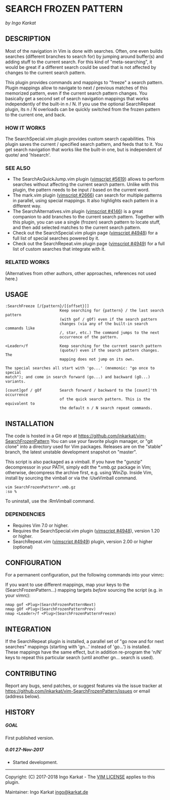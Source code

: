 SEARCH FROZEN PATTERN   
===============================================================================
_by Ingo Karkat_

DESCRIPTION
------------------------------------------------------------------------------

Most of the navigation in Vim is done with searches. Often, one even builds
searches (different branches to search for) by jumping around buffer(s) and
adding stuff to the current search. For this kind of "meta-searching", it
would be great if a different search could be used that is not affected by
changes to the current search pattern.

This plugin provides commands and mappings to "freeze" a search pattern.
Plugin mappings allow to navigate to next / previous matches of this memorized
pattern, even if the current search pattern changes. You basically get a
second set of search navigation mappings that works independently of the
built-in n / N. If you use the optional SearchRepeat plugin, its n / N
overloads can be quickly switched from the frozen pattern to the current one,
and back.

### HOW IT WORKS

The SearchSpecial.vim plugin provides custom search capabilities. This
plugin saves the current / specified search pattern, and feeds that to it. You
get search navigation that works like the built-in one, but is independent of
quote/ and 'hlsearch'.

### SEE ALSO

- The SearchAsQuickJump.vim plugin ([vimscript #5619](http://www.vim.org/scripts/script.php?script_id=5619)) allows to perform
  searches without affecting the current search pattern. Unlike with this
  plugin, the pattern needs to be input / based on the current word.
- The mark.vim plugin ([vimscript #2666](http://www.vim.org/scripts/script.php?script_id=2666)) can search for multiple patterns in
  parallel, using special mappings. It also highlights each pattern in a
  different way.
- The SearchAlternatives.vim plugin ([vimscript #4146](http://www.vim.org/scripts/script.php?script_id=4146)) is a great companion
  to add branches to the current search pattern. Together with this plugin,
  you can use a single (frozen) search pattern to locate stuff, and then add
  selected matches to the current search pattern.
- Check out the SearchSpecial.vim plugin page ([vimscript #4948](http://www.vim.org/scripts/script.php?script_id=4948)) for a full
  list of special searches powered by it.
- Check out the SearchRepeat.vim plugin page ([vimscript #4949](http://www.vim.org/scripts/script.php?script_id=4949)) for a full
  list of custom searches that integrate with it.

### RELATED WORKS
(Alternatives from other authors, other approaches, references not used here.)

USAGE
------------------------------------------------------------------------------

    :SearchFreeze [/{pattern}/[{offset}]]
                            Keep searching for {pattern} / the last search pattern
                            (with gof / gOf) even if the search pattern
                            changes (via any of the built-in search commands like
                            /, star, etc.) The command jumps to the next
                            occurrence of the pattern.

    <Leader>/f              Keep searching for the current search pattern
                            (quote/) even if the search pattern changes. The
                            mapping does not jump on its own.

    The special searches all start with 'go...' (mnemonic: "go once to special
    match"); and come in search forward (go...) and backward (gO...) variants.

    [count]gof / gOf        Search forward / backward to the [count]'th occurrence
                            of the quick search pattern. This is the equivalent to
                            the default n / N search repeat commands.

INSTALLATION
------------------------------------------------------------------------------

The code is hosted in a Git repo at
    https://github.com/inkarkat/vim-SearchFrozenPattern
You can use your favorite plugin manager, or "git clone" into a directory used
for Vim packages. Releases are on the "stable" branch, the latest unstable
development snapshot on "master".

This script is also packaged as a vimball. If you have the "gunzip"
decompressor in your PATH, simply edit the \*.vmb.gz package in Vim; otherwise,
decompress the archive first, e.g. using WinZip. Inside Vim, install by
sourcing the vimball or via the :UseVimball command.

    vim SearchFrozenPattern*.vmb.gz
    :so %

To uninstall, use the :RmVimball command.

### DEPENDENCIES

- Requires Vim 7.0 or higher.
- Requires the SearchSpecial.vim plugin ([vimscript #4948](http://www.vim.org/scripts/script.php?script_id=4948)), version 1.20 or
  higher.
- SearchRepeat.vim ([vimscript #4949](http://www.vim.org/scripts/script.php?script_id=4949)) plugin, version 2.00 or higher (optional)

CONFIGURATION
------------------------------------------------------------------------------

For a permanent configuration, put the following commands into your vimrc:

If you want to use different mappings, map your keys to the
<Plug>(SearchFrozenPattern...) mapping targets _before_ sourcing the script
(e.g. in your vimrc):

    nmap gof <Plug>(SearchFrozenPatternNext)
    nmap gOf <Plug>(SearchFrozenPatternPrev)
    nmap <Leader>/f <Plug>(SearchFrozenPatternFreeze)

INTEGRATION
------------------------------------------------------------------------------

If the SearchRepeat plugin is installed, a parallel set of "go now and for
next searches" mappings (starting with 'gn...' instead of 'go...') is
installed. These mappings have the same effect, but in addition re-program the
'n/N' keys to repeat this particular search (until another gn... search is
used).

CONTRIBUTING
------------------------------------------------------------------------------

Report any bugs, send patches, or suggest features via the issue tracker at
https://github.com/inkarkat/vim-SearchFrozenPattern/issues or email (address
below).

HISTORY
------------------------------------------------------------------------------

##### GOAL
First published version.

##### 0.01    27-Nov-2017
- Started development.

------------------------------------------------------------------------------
Copyright: (C) 2017-2018 Ingo Karkat -
The [VIM LICENSE](http://vimdoc.sourceforge.net/htmldoc/uganda.html#license) applies to this plugin.

Maintainer:     Ingo Karkat <ingo@karkat.de>
